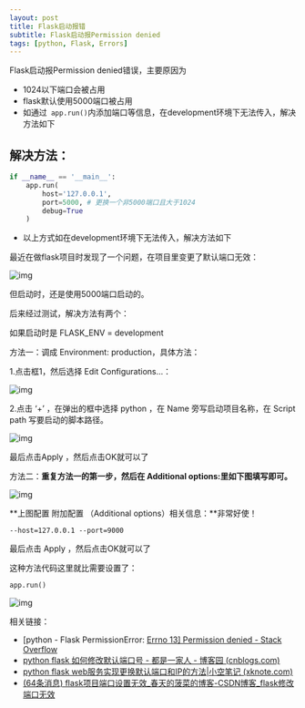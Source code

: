 ```yaml
---
layout: post
title: Flask启动报错
subtitle: Flask启动报Permission denied
tags: [python, Flask, Errors]
---
```


Flask启动报Permission denied错误，主要原因为

- 1024以下端口会被占用
- flask默认使用5000端口被占用
- 如通过` app.run()`内添加端口等信息，在development环境下无法传入，解决方法如下

## 解决方法：

~~~python
if __name__ == '__main__':
    app.run(
        host='127.0.0.1',
        port=5000, # 更换一个非5000端口且大于1024
        debug=True
    )
~~~

- 以上方式如在development环境下无法传入，解决方法如下

最近在做flask项目时发现了一个问题，在项目里变更了默认端口无效：

![img](https://img-blog.csdnimg.cn/20210528113208916.png?x-oss-process=image/watermark,type_ZmFuZ3poZW5naGVpdGk,shadow_10,text_aHR0cHM6Ly9ibG9nLmNzZG4ubmV0L2xlZ2VuZDgxOA==,size_16,color_FFFFFF,t_70)

但启动时，还是使用5000端口启动的。

后来经过测试，解决方法有两个：

如果启动时是  FLASK_ENV = development

方法一：调成 Environment: production，具体方法：

1.点击框1，然后选择 Edit Configurations...：

![img](https://img-blog.csdnimg.cn/20210528113421666.png)

2.点击 ‘+’ ，在弹出的框中选择 python ，在 Name 旁写启动项目名称，在 Script path 写要启动的脚本路径。

![img](https://img-blog.csdnimg.cn/20210528113502957.png?x-oss-process=image/watermark,type_ZmFuZ3poZW5naGVpdGk,shadow_10,text_aHR0cHM6Ly9ibG9nLmNzZG4ubmV0L2xlZ2VuZDgxOA==,size_16,color_FFFFFF,t_70)

最后点击Apply ，然后点击OK就可以了

 

方法二：**重复方法一的第一步，然后在 Additional options:里如下图填写即可。**

![img](https://img-blog.csdnimg.cn/20210528113530468.png?x-oss-process=image/watermark,type_ZmFuZ3poZW5naGVpdGk,shadow_10,text_aHR0cHM6Ly9ibG9nLmNzZG4ubmV0L2xlZ2VuZDgxOA==,size_16,color_FFFFFF,t_70)

**上图配置 附加配置 （Additional options）相关信息：**非常好使！

~~~ 
--host=127.0.0.1 --port=9000
~~~

最后点击 Apply ，然后点击OK就可以了

这种方法代码这里就比需要设置了：

~~~python
app.run()
~~~

![img](https://img-blog.csdnimg.cn/20210528114152201.png?x-oss-process=image/watermark,type_ZmFuZ3poZW5naGVpdGk,shadow_10,text_aHR0cHM6Ly9ibG9nLmNzZG4ubmV0L2xlZ2VuZDgxOA==,size_16,color_FFFFFF,t_70)

相关链接：

- [python - Flask PermissionError: [Errno 13\] Permission denied - Stack Overflow](https://stackoverflow.com/questions/55831060/flask-permissionerror-errno-13-permission-denied)
- [python flask 如何修改默认端口号 - 都是一家人 - 博客园 (cnblogs.com)](https://www.cnblogs.com/Spider-spiders/p/10335568.html)
- [python flask web服务实现更换默认端口和IP的方法|小空笔记 (xknote.com)](https://www.xknote.com/python/aewssm.html)
- [(64条消息) flask项目端口设置无效_春天的菠菜的博客-CSDN博客_flask修改端口无效](https://blog.csdn.net/legend818/article/details/117357153)


